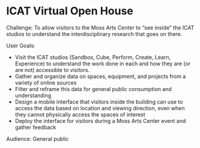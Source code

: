 # ICAT Virtual Open House


Challenge: To allow visitors to the Moss Arts Center to “see inside” the ICAT studios to understand the interdisciplinary research that goes on there.     

User Goals:  
- Visit the ICAT studios (Sandbox, Cube, Perform, Create, Learn, Experience) to understand the work done in each and how they are (or are not) accessible to visitors. 
- Gather and organize data on spaces, equipment, and projects from a variety of online sources 
- Filter and reframe this data for general public consumption and understanding 
- Design a mobile interface that visitors inside the building can use to access the data based on location and viewing direction, even when they cannot physically access the spaces of interest 
- Deploy the interface for visitors during a Moss Arts Center event and gather feedback    

Audience:  General public



